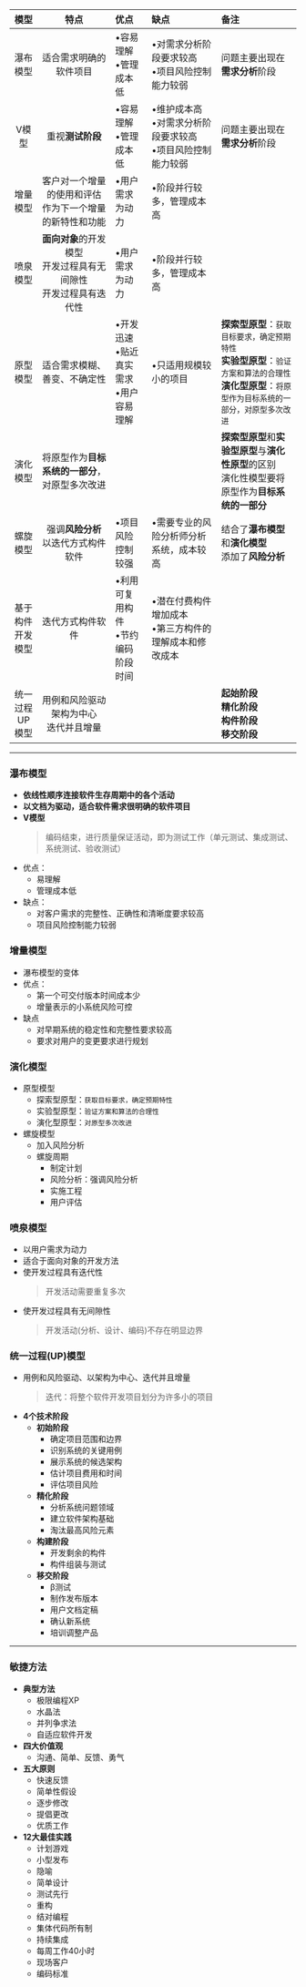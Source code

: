 
|模型|特点|优点|缺点|备注|
|:--:|:--:|:--|:--|:--|
|瀑布模型|适合需求明确的软件项目|•容易理解<br>•管理成本低|•对需求分析阶段要求较高<br>•项目风险控制能力较弱|问题主要出现在**需求分析**阶段|
|V模型|重视**测试阶段**|•容易理解<br>•管理成本低|•维护成本高<br>•对需求分析阶段要求较高<br>•项目风险控制能力较弱|问题主要出现在**需求分析**阶段|
|增量模型|客户对一个增量的使用和评估<br>作为下一个增量的新特性和功能|•用户需求为动力|•阶段并行较多，管理成本高||
|喷泉模型|**面向对象**的开发模型<br>开发过程具有无间隙性<br>开发过程具有迭代性|•用户需求为动力|•阶段并行较多，管理成本高||
|原型模型|适合需求模糊、善变、不确定性|•开发迅速<br>•贴近真实需求<br>•用户容易理解|•只适用规模较小的项目|**探索型原型**：`获取目标要求，确定预期特性`<br>**实验型原型**：`验证方案和算法的合理性`<br>**演化型原型**：`将原型作为目标系统的一部分，对原型多次改进`|
|演化模型|将原型作为**目标系统的一部分**，对原型多次改进|||**探索型原型**和**实验型原型**与**演化性原型**的区别<br>演化性模型要将原型作为**目标系统的一部分**|
|螺旋模型|强调**风险分析**<br>以迭代方式构件软件|•项目风险控制较强|•需要专业的风险分析师分析系统，成本较高|结合了**瀑布模型**和**演化模型**<br>添加了**风险分析**|
|基于构件<br>开发模型|迭代方式构件软件|•利用可复用构件<br>•节约编码阶段时间|•潜在付费构件增加成本<br>•第三方构件的理解成本和修改成本||
|统一过程<br>UP模型|用例和风险驱动<br>架构为中心<br>迭代并且增量|||**起始阶段**<br>**精化阶段**<br>**构件阶段**<br>**移交阶段**|


---
### 瀑布模型
  + **依线性顺序连接软件生存周期中的各个活动**
  + **以文档为驱动，适合软件需求很明确的软件项目**
  + **V模型**
    > 编码结束，进行质量保证活动，即为测试工作（单元测试、集成测试、系统测试、验收测试）
  + 优点：
    + 易理解
    + 管理成本低
  + 缺点：
    + 对客户需求的完整性、正确性和清晰度要求较高
    + 项目风险控制能力较弱
### 增量模型
  + 瀑布模型的变体
  + 优点：
    + 第一个可交付版本时间成本少
    + 增量表示的小系统风险可控
  + 缺点
    + 对早期系统的稳定性和完整性要求较高
    + 要求对用户的变更要求进行规划
### 演化模型
  + 原型模型
    + 探索型原型：`获取目标要求，确定预期特性`
    + 实验型原型：`验证方案和算法的合理性`
    + 演化型原型：`对原型多次改进`
  + 螺旋模型
    + 加入风险分析
    + 螺旋周期
      + 制定计划
      + 风险分析：强调风险分析
      + 实施工程
      + 用户评估
### 喷泉模型
  + 以用户需求为动力
  + 适合于面向对象的开发方法
  + 使开发过程具有迭代性
    > 开发活动需要重复多次
  + 使开发过程具有无间隙性
    > 开发活动(分析、设计、编码)不存在明显边界
### 统一过程(UP)模型
  + 用例和风险驱动、以架构为中心、迭代并且增量
    > 迭代：将整个软件开发项目划分为许多小的项目
  + **4个技术阶段**
    + **初始阶段**
      + 确定项目范围和边界
      + 识别系统的关键用例
      + 展示系统的候选架构
      + 估计项目费用和时间
      + 评估项目风险
    + **精化阶段**
      + 分析系统问题领域
      + 建立软件架构基础
      + 淘汰最高风险元素
    + **构建阶段**
      + 开发剩余的构件
      + 构件组装与测试
    + **移交阶段**
      + β测试
      + 制作发布版本
      + 用户文档定稿
      + 确认新系统
      + 培训调整产品
---
### 敏捷方法
  + **典型方法**
    + 极限编程XP
    + 水晶法
    + 并列争求法
    + 自适应软件开发
  + **四大价值观**
    + 沟通、简单、反馈、勇气
  + **五大原则**
    + 快速反馈
    + 简单性假设
    + 逐步修改
    + 提倡更改
    + 优质工作
  + **12大最佳实践**
    + 计划游戏
    + 小型发布
    + 隐喻
    + 简单设计
    + 测试先行
    + 重构
    + 结对编程
    + 集体代码所有制
    + 持续集成
    + 每周工作40小时
    + 现场客户
    + 编码标准
